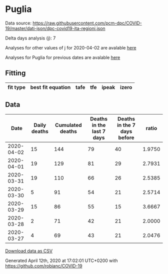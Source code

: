 # Puglia

Data source: https://raw.githubusercontent.com/pcm-dpc/COVID-19/master/dati-json/dpc-covid19-ita-regioni.json

Delta days analysis (j): 7

Analyses for other values of j for 2020-04-02 are avalable [here](../2020-04-02/README.md)

Analyses for Puglia for previous dates are avalable [here](../README.md)

## Fitting 
|fit type|best fit equation|tafe|tfe|ipeak|izero|
|-------|-----|--------|------|---|---|

## Data
|Date|Daily deaths|Cumulated deaths|Deaths in the last 7 days|Deaths in the 7 days before|ratio|
|----|----------|-----------|-------|--------------------|-----|
|2020-04-02|15|144|79|40|1.9750|
|2020-04-01|19|129|81|29|2.7931|
|2020-03-31|19|110|66|26|2.5385|
|2020-03-30|5|91|54|21|2.5714|
|2020-03-29|15|86|55|15|3.6667|
|2020-03-28|2|71|42|21|2.0000|
|2020-03-27|4|69|43|21|2.0476|

[Download data as CSV](COVID-19_puglia_j7_2020-04-02.csv)

Generated April 12th, 2020 at 17:02:01 UTC+0200 with https://github.com/robianc/COVID-19
